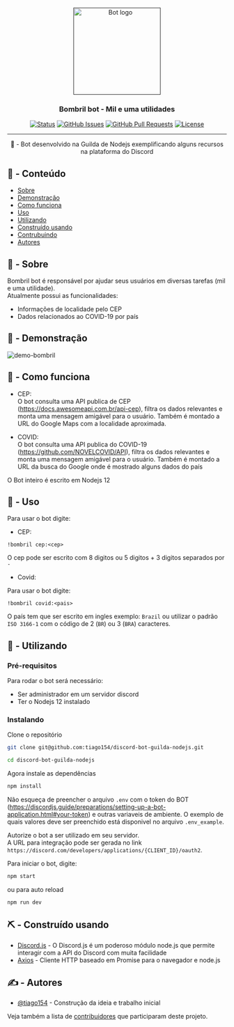 <p align="center">
  <a href="" rel="noopener">
 <img width=200px height=200px src="https://www.bombril.com.br/media/img/upload/f992f40a-f9c7-4415-af7c-77671c15a645.png" alt="Bot logo"></a>
</p>

<h3 align="center">Bombril bot - Mil e uma utilidades</h3>

<div align="center">

[![Status](https://img.shields.io/badge/status-active-success.svg)]()
[![GitHub Issues](https://img.shields.io/github/issues/tiago154/discord-bot-guilda-nodejs.svg)](https://github.com/tiago154/discord-bot-guilda-nodejs/issues)
[![GitHub Pull Requests](https://img.shields.io/github/issues-pr/tiago154/discord-bot-guilda-nodejs.svg)](https://github.com/tiago154/discord-bot-guilda-nodejs/pulls)
[![License](https://img.shields.io/badge/license-MIT-blue.svg)](/LICENSE)

</div>

---

<p align="center"> 🤖 - Bot desenvolvido na Guilda de Nodejs exemplificando alguns recursos na plataforma do Discord
    <br>
</p>

## 📝 - Conteúdo

- [Sobre](#about)
- [Demonstração](#demo)
- [Como funciona](#working)
- [Uso](#usage)
- [Utilizando](#getting_started)
- [Construído usando](#built_using)
- [Contrubuindo](../CONTRIBUTING.md)
- [Autores](#authors)

## 🧐 - Sobre <a name = "about"></a>

Bombril bot é responsável por ajudar seus usuários em diversas tarefas (mil e uma utilidade).<br/>
Atualmente possui as funcionalidades:

- Informações de localidade pelo CEP
- Dados relacionados ao COVID-19 por país

## 🎥 - Demonstração <a name = "demo"></a>

![demo-bombril](https://user-images.githubusercontent.com/10531605/84601614-df4d6300-ae57-11ea-8f81-64de81080ac7.gif)

## 💭 - Como funciona <a name = "working"></a>

- CEP: <br/>
O bot consulta uma API publica de CEP (https://docs.awesomeapi.com.br/api-cep), filtra os dados relevantes e monta uma mensagem amigável para o usuário. Também é montado a URL do Google Maps com a localidade aproximada.

- COVID: <br/>
O bot consulta uma API publica do COVID-19 (https://github.com/NOVELCOVID/API), filtra os dados relevantes e monta uma mensagem amigável para o usuário. Também é montado a URL da busca do Google onde é mostrado alguns dados do país

O Bot inteiro é escrito em Nodejs 12

## 🎈 - Uso <a name = "usage"></a>

Para usar o bot digite:

- CEP: <br/>

```
!bombril cep:<cep>
```
O cep pode ser escrito com 8 digitos ou 5 digitos + 3 digitos separados por `-`


- Covid: <br/>

Para usar o bot digite:

```
!bombril covid:<pais>
```

O país tem que ser escrito em ingles exemplo: `Brazil` ou utilizar o padrão `ISO 3166-1` com o código de 2 (`BR`) ou 3 (`BRA`) caracteres.


## 🏁 - Utilizando <a name = "getting_started"></a>

### Pré-requisitos

Para rodar o bot será necessário:

- Ser administrador em um servidor discord
- Ter o Nodejs 12 instalado

### Instalando

Clone o repositório

```sh
git clone git@github.com:tiago154/discord-bot-guilda-nodejs.git

cd discord-bot-guilda-nodejs
```

Agora instale as dependências

```sh
npm install
```

Não esqueça de preencher o arquivo `.env` com o token do BOT (https://discordjs.guide/preparations/setting-up-a-bot-application.html#your-token) e outras variaveis de ambiente. O exemplo de quais valores deve ser preenchido está disponivel no arquivo `.env_example`.

Autorize o bot a ser utilizado em seu servidor.<br/>
A URL para integração pode ser gerada no link `https://discord.com/developers/applications/{CLIENT_ID}/oauth2`.

Para iniciar o bot, digite:

```js
npm start
```

ou para auto reload

```js
npm run dev
```

## ⛏️ - Construído usando <a name = "built_using"></a>

- [Discord.js](https://discord.js.org/#/) - O Discord.js é um poderoso módulo node.js que permite interagir com a API do Discord com muita facilidade
- [Axios](https://www.npmjs.com/package/axios) - Cliente HTTP baseado em Promise para o navegador e node.js

## ✍️ - Autores <a name = "authors"></a>

- [@tiago154](https://github.com/tiago154) - Construção da ideia e trabalho inicial

Veja também a lista de [contribuidores](https://github.com/tiago154/discord-bot-guilda-nodejs/contributors) que participaram deste projeto.
